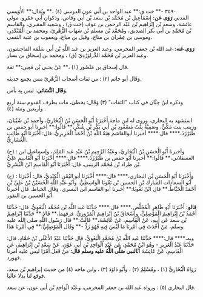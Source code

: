 ٣٥٩٠ -** خت ق:** عبد الواحد بن أَبي عون الدوسي (٤) ،** ويُقال:** الأُوَيسي المدني.**رَوَى عَن:** إِسْمَاعِيل بْن مُحَمَّد بْن سعد بْن أَبي وقاص، وذكوان أبي عَمْرو، مولى عائشة، وسعد بْن إِبْرَاهِيم بْن عَبْد الرحمن بن عوف (خت ق) ، وسَعِيد المقبري، والقاسم بْن مُحَمَّدِ بن أَبي بكر الصديق، ومُحَمَّد بْن مسلم بْن شهاب الزُّهْرِيّ، ومحمد بن الْمُنْكَدِرِ، وموسى بن عِمْران بن مناح، وقيل بن مياح، ويعقوب بن عتبة الثقفي.

**رَوَى عَنه:** عَبد الله بْن جعفر المخرمي، وعبد العزيز بن عَبد اللَّهِ بْن أَبي سَلَمَة الماجشون، وعبد العزيز بْن مُحَمَّد الدَّراوَرْدِيّ (ق) ، ومحمد بن إسحاق بن يسار.

قال إسحاق بن مَنْصُور (١) ،** عَنْ يحيى بْن مَعِين:** ثقة.

وَقَال أبو حاتم (٢) : من ثقات أصحاب الزُّهْرِيّ ممن يجمع حديثه.

**وَقَال النَّسَائي:** ليس بِهِ بأس.

وذكره ابنُ حِبَّان في كتاب "الثقات" (٣) وَقَال: يخطئ، مات بطرف القدوم سنة أربع وأربعين ومئة (٤) .

استشهد به البخاري، وروى له ابن ماجة.أَخْبَرَنَا أَبُو الْحَسَنِ بْنُ الْبُخَارِيِّ، وأحمد بْن شَيْبَانَ، وزينب بنت مَكِّيٍّ، وصَفِيَّةُ بِنْتُ مَسْعُودِ بْنِ أَبي بَكْرِ بْنِ شُكْرٍ،** قَالُوا:** أخبرنا أبو حفص بن طَبَرْزَذَ،**** قال:**** أخبرنا أبوالقاشم هِبَةُ اللَّهِ بْنُ أَحْمَدَ الْحَرِيرِيُّ، قال: أَخْبَرَنَا أَبُو طَالِبٍ الْعُشَارِيُّ.

(ح) : وأخبرنا أَبُو الْحَسَنِ بْنُ الْبُخَارِيِّ، وعَبْدُ الرَّحِيمِ بْنُ عَبْدِ عَبد المَلِك، وإسماعيل ابن العسقلاني،** قَالُوا:** أخبرنا أَبُو حفص بن طَبَرْزَذَ،**** قال:**** أَخْبَرَنَا أَبُو الْقَاسِمِ عَلِيُّ بْن طراد بْن مُحَمَّد الزينبي، قال: أَخْبَرَنَا أَبُو الْقَاسِمِ ابْنُ الْبُسْرِيِّ.

(ح) : وأَخْبَرَنَا أَبُو الْحَسَنِ بْن البخاري،**** قال:**** أَخْبَرَنَا أبو اليُمْنِ الْكِنْدِيُّ، قال: أَخْبَرَنَا أَبُو السعادات المبارك بْن الحسين بْن نَغُوبَا الْوَاسِطِيُّ، وأَبُو عَبْدِ اللَّهِ الْحُسَيْنُ بْنُ عَلِيِّ بْنِ أَحْمَدَ الْخَيَّاطُ.** قال ابْنُ نَغُوبَا:** أخبرنا أبو القاسم ابن البسري، وَقَال الخياط. قال أخبرنا أَبُو الحسين بن النقور.

**قالو:** أَخْبَرَنَا أَبُو طَاهِرٍ الْمُخَلَّصِ،**** قال:**** حَدَّثَنَا عَبد اللَّهِ بْن مُحَمَّد الْبَغَوِيُّ، قال: حَدَّثَنَا أَحْمَدُ بْنُ إِبْرَاهِيمَ الْمَوْصِلِيُّ، وإِسْحَاقُ بْنُ إِبْرَاهِيمَ الْمَرْوَزِيُّ، فرقهما،** قَالا:** حَدَّثَنَا إِبْرَاهِيمُ بْن سعد عَن أَبِيهِ، عَنْ الْقَاسِمِ، عَنْ عَائِشَةَ،** قَالَتْ:** قال رَسُول اللَّهِ صلى الله عليه وسلم، مَنْ أَحْدَثَ فِي أَمْرِنَا مَا لَيْسَ فِيهِ فَهُوَ رَدٌّ -** وَقَال الْمَوْصِلِيُّ:** فِي أَمْرِنَا هَذَا.

وبه،**** قال:**** حَدَّثَنَا عَبد اللَّهِ بْنُ مُحَمَّدٍ الْبَغَوِيُّ، قال حَدَّثَنَا عَبْدُ الأَعْلَى بْنُ حَمَّادٍ، قال: حَدَّثَنَا عَبْدُ الْعَزِيزِ - وهُوَ ابْنُ مُحَمَّدٍ، عَن عَبْدِ الْوَاحِدِ بْنِ أَبي عَوْنٍ، عَنْ سَعْدِ بْنِ إِبْرَاهِيمَ، عَنِ الْقَاسِمِ، عَنْ عَائِشَةَ أَنَّ**النبي صَلَّى اللَّهُ عليه وسلم قال:** مَنْ فَعَلَ أَمْرًا ليس عليه أمرنا فهورد.

رَوَاهُ الْبُخَارِيُّ (١) ، ومُسْلِمٌ (٢) ، وأَبُو دَاوُدَ (٣) ، وابن ماجه (٤) من حديث إبراهيم بْن سعد، فوقع لنا بدلا عاليا.

قال البخاري (٥) : ورواه عَبد الله بن جعفر المخزمي، وعَبْد الْوَاحِدِ بْن أَبي عون، عن سعد.
